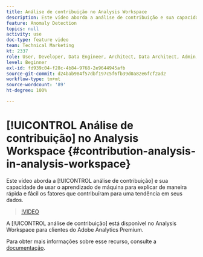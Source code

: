 ```yaml
---
title: Análise de contribuição no Analysis Workspace
description: Este vídeo aborda a análise de contribuição e sua capacidade de usar o aprendizado de máquina para explicar de maneira rápida e fácil os fatores que contribuíram para uma tendência em seus dados.
feature: Anomaly Detection
topics: null
activity: use
doc-type: feature video
team: Technical Marketing
kt: 2337
role: User, Developer, Data Engineer, Architect, Data Architect, Admin, Leader
level: Beginner
exl-id: fd939c04-f28c-4b84-9768-2e9644945afb
source-git-commit: d24bab984f57dbf197c5f6fb39d0a82e6fcf2ad2
workflow-type: tm+mt
source-wordcount: '89'
ht-degree: 100%

---
```


# [!UICONTROL Análise de contribuição] no Analysis Workspace {#contribution-analysis-in-analysis-workspace}

Este vídeo aborda a [!UICONTROL análise de contribuição] e sua capacidade de usar o aprendizado de máquina para explicar de maneira rápida e fácil os fatores que contribuíram para uma tendência em seus dados.

>[!VIDEO](https://video.tv.adobe.com/v/30767/?quality=12&learn=on&captions=por_br)

A [!UICONTROL análise de contribuição] está disponível no Analysis Workspace para clientes do Adobe Analytics Premium.

Para obter mais informações sobre esse recurso, consulte a [documentação](https://experienceleague.adobe.com/docs/analytics/analyze/analysis-workspace/virtual-analyst/anomaly-detection/anomaly-detection.html?lang=pt-BR).
